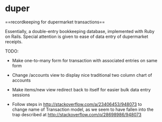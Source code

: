 # duper

==recordkeeping for dupermarket transactions==

Essentially, a double-entry bookkeeping database, implemented with Ruby on Rails.
Special attention is given to ease of data entry of dupermarket receipts.

TODO:

* Make one-to-many form for transaction with associated entries on same form

* Change /accounts view to display nice traditional two column chart of accounts

* Make items/new view redirect back to itself for easier bulk data entry sessions

* Follow steps in http://stackoverflow.com/a/23406453/948073 to change name of Transaction model, as we seem to have fallen into the trap described at http://stackoverflow.com/q/28698986/948073
